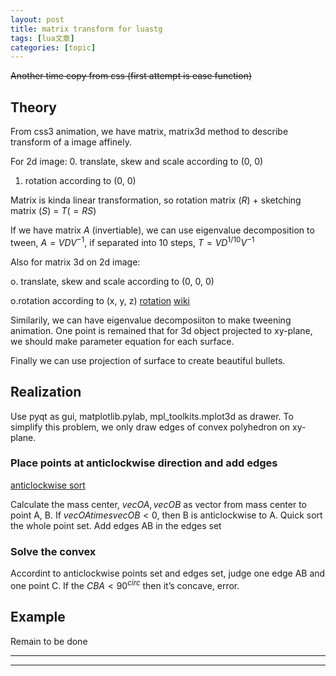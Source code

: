 ```yaml
---
layout: post
title: matrix transform for luastg 
tags: [lua文章]
categories: [topic]
---
```

~~Another time copy from css (first attempt is ease function)~~

## Theory

From css3 animation, we have matrix, matrix3d method to describe transform of
a image affinely.

For 2d image: 0\. translate, skew and scale according to (0, 0)

  1. rotation according to (0, 0)

Matrix is kinda linear transformation, so rotation matrix ($R$) + sketching
matrix ($S$) = $T(=RS)$

If we have matrix $A$ (invertiable), we can use eigenvalue decomposition to
tween, $A=VDV^{-1}$, if separated into 10 steps, $T = VD^{1/10}V^{-1}$

Also for matrix 3d on 2d image:

o. translate, skew and scale according to (0, 0, 0)

o.rotation according to (x, y, z)
[rotation](http://blog.csdn.net/harryhare/article/details/9195053)
[wiki](https://zh.wikipedia.org/wiki/%E6%97%8B%E8%BD%AC%E7%9F%A9%E9%98%B5)

Similarily, we can have eigenvalue decomposiiton to make tweening animation.
One point is remained that for 3d object projected to xy-plane, we should make
parameter equation for each surface.

Finally we can use projection of surface to create beautiful bullets.

## Realization

Use pyqt as gui, matplotlib.pylab, mpl_toolkits.mplot3d as drawer. To simplify
this problem, we only draw edges of convex polyhedron on xy-plane.

### Place points at anticlockwise direction and add edges

[anticlockwise sort](http://www.cnblogs.com/loveclumsybaby/p/3420795.html)

Calculate the mass center, $vec{OA}, vec{OB}$ as vector from mass center to
point A, B. If $vec{OA} times vec{OB} < 0$, then B is anticlockwise to A.
Quick sort the whole point set. Add edges AB in the edges set

### Solve the convex

Accordint to anticlockwise points set and edges set, judge one edge AB and one
point C. If the $CBA < 90^{circ}$ then it’s concave, error.

## Example

Remain to be done

* * *

* * *